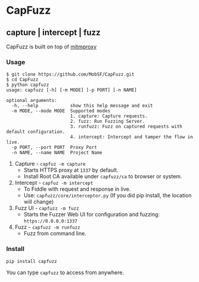# CapFuzz
## capture | intercept | fuzz
CapFuzz is built on top of [mitmproxy](https://mitmproxy.org/)
### Usage

```
$ git clone https://github.com/MobSF/CapFuzz.git
$ cd CapFuzz
$ python capfuzz
usage: capfuzz [-h] [-m MODE] [-p PORT] [-n NAME]

optional arguments:
  -h, --help            show this help message and exit
  -m MODE, --mode MODE  Supported modes
                        1. capture: Capture requests.
                        2. fuzz: Run Fuzzing Server.
                        3. runfuzz: Fuzz on captured requests with default configuration.
                        4. intercept: Intercept and tamper the flow in live.
  -p PORT, --port PORT  Proxy Port
  -n NAME, --name NAME  Project Name
```

1. Capture - `capfuz -m capture`
   * Starts HTTPS proxy at `1337` by default.
   * Install Root CA available under `capfuzz/ca` to browser or system.
2. Intercept - `capfuz -m intercept`
   * To Fiddle with request and response in live.
   * Use: `capfuzz/core/interceptor.py` (If you did pip install, the location will change)
3. Fuzz UI - `capfuzz -m fuzz`
   * Starts the Fuzzer Web UI for configuration and fuzzing: `https://0.0.0.0:1337`
4. Fuzz - `capfuzz -m runfuzz`
   * Fuzz from command line.

### Install

`pip install capfuzz`

You can type `capfuzz` to access from anywhere.
